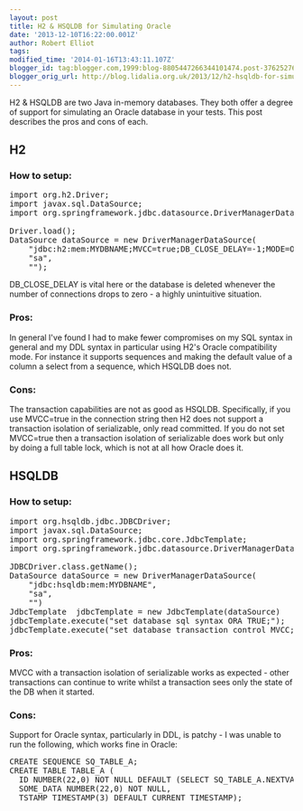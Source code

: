 ```yaml
---
layout: post
title: H2 & HSQLDB for Simulating Oracle
date: '2013-12-10T16:22:00.001Z'
author: Robert Elliot
tags: 
modified_time: '2014-01-16T13:43:11.107Z'
blogger_id: tag:blogger.com,1999:blog-8805447266344101474.post-3762527646654832426
blogger_orig_url: http://blog.lidalia.org.uk/2013/12/h2-hsqldb-for-simulating-oracle.html
---
```


H2 &amp; HSQLDB are two Java in-memory databases. They both offer a degree of support for simulating an Oracle database in your tests. This post describes the pros and cons of each.

## H2
### How to setup:

<pre class="brush:java">import org.h2.Driver;
import javax.sql.DataSource;
import org.springframework.jdbc.datasource.DriverManagerDataSource;

Driver.load();
DataSource dataSource = new DriverManagerDataSource(
    "jdbc:h2:mem:MYDBNAME;MVCC=true;DB_CLOSE_DELAY=-1;MODE=Oracle",
    "sa",
    "");
</pre>
DB_CLOSE_DELAY is vital here or the database is deleted whenever the number of connections drops to zero - a highly unintuitive situation.

### Pros:
In general I've found I had to make fewer compromises on my SQL syntax in general and my DDL syntax in particular using H2's Oracle compatibility mode. For instance it supports sequences and making the default value of a column a select from a sequence, which HSQLDB does not.

### Cons:
The transaction capabilities are not as good as HSQLDB. Specifically, if you use MVCC=true in the connection string then H2 does not support a transaction isolation of serializable, only read committed. If you do not set MVCC=true then a transaction isolation of serializable does work but only by doing a full table lock, which is not at all how Oracle does it.

## HSQLDB
### How to setup:
<pre class="brush:java">import org.hsqldb.jdbc.JDBCDriver;
import javax.sql.DataSource;
import org.springframework.jdbc.core.JdbcTemplate;
import org.springframework.jdbc.datasource.DriverManagerDataSource;

JDBCDriver.class.getName();
DataSource dataSource = new DriverManagerDataSource(
    "jdbc:hsqldb:mem:MYDBNAME",
    "sa",
    "")
JdbcTemplate&nbsp; jdbcTemplate = new JdbcTemplate(dataSource)
jdbcTemplate.execute("set database sql syntax ORA TRUE;");
jdbcTemplate.execute("set database transaction control MVCC;");
</pre>

### Pros:
MVCC with a transaction isolation of serializable works as expected - other transactions can continue to write whilst a transaction sees only the state of the DB when it started.

### Cons:
Support for Oracle syntax, particularly in DDL, is patchy - I was unable to run the following, which works fine in Oracle:
<pre class="brush:sql">CREATE SEQUENCE SQ_TABLE_A;
CREATE TABLE TABLE_A (
  ID NUMBER(22,0) NOT NULL DEFAULT (SELECT SQ_TABLE_A.NEXTVAL from DUAL),
  SOME_DATA NUMBER(22,0) NOT NULL,
  TSTAMP TIMESTAMP(3) DEFAULT CURRENT_TIMESTAMP);
</pre>